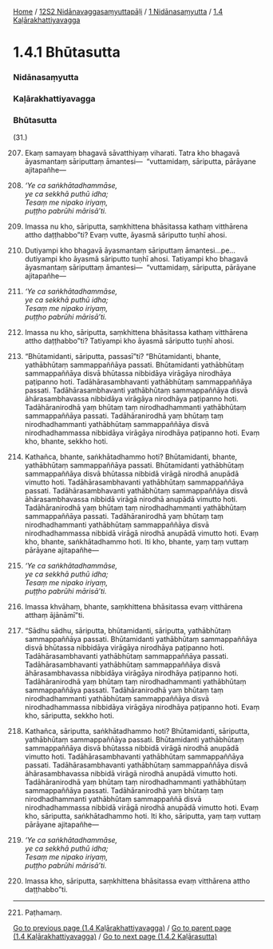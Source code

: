 
[Home](/) / [12S2 Nidānavaggasaṃyuttapāḷi](/tipitaka/12S2.md) / [1 Nidānasaṃyutta](/tipitaka/12S2/1.md) / [1.4 Kaḷārakhattiyavagga](/tipitaka/12S2/1/1.4.md)

# 1.4.1 Bhūtasutta

### Nidānasaṃyutta

### Kaḷārakhattiyavagga

### Bhūtasutta

(31.)

207. Ekaṃ samayaṃ bhagavā sāvatthiyaṃ viharati. Tatra kho bhagavā āyasmantaṃ sāriputtaṃ āmantesi—  “vuttamidaṃ, sāriputta, pārāyane ajitapañhe—

208. _‘Ye ca saṅkhātadhammāse,_  
_ye ca sekkhā puthū idha;_  
_Tesaṃ me nipako iriyaṃ,_  
_puṭṭho pabrūhi mārisā’ti._  


209. Imassa nu kho, sāriputta, saṃkhittena bhāsitassa kathaṃ vitthārena attho daṭṭhabbo”ti? Evaṃ vutte, āyasmā sāriputto tuṇhī ahosi.

210. Dutiyampi kho bhagavā āyasmantaṃ sāriputtaṃ āmantesi…pe…  dutiyampi kho āyasmā sāriputto tuṇhī ahosi. Tatiyampi kho bhagavā āyasmantaṃ sāriputtaṃ āmantesi—  “vuttamidaṃ, sāriputta, pārāyane ajitapañhe—

211. _‘Ye ca saṅkhātadhammāse,_  
_ye ca sekkhā puthū idha;_  
_Tesaṃ me nipako iriyaṃ,_  
_puṭṭho pabrūhi mārisā’ti._  


212. Imassa nu kho, sāriputta, saṃkhittena bhāsitassa kathaṃ vitthārena attho daṭṭhabbo”ti? Tatiyampi kho āyasmā sāriputto tuṇhī ahosi.

213. “Bhūtamidanti, sāriputta, passasī”ti? “Bhūtamidanti, bhante, yathābhūtaṃ sammappaññāya passati. Bhūtamidanti yathābhūtaṃ sammappaññāya disvā bhūtassa nibbidāya virāgāya nirodhāya paṭipanno hoti. Tadāhārasambhavanti yathābhūtaṃ sammappaññāya passati. Tadāhārasambhavanti yathābhūtaṃ sammappaññāya disvā āhārasambhavassa nibbidāya virāgāya nirodhāya paṭipanno hoti. Tadāhāranirodhā yaṃ bhūtaṃ taṃ nirodhadhammanti yathābhūtaṃ sammappaññāya passati. Tadāhāranirodhā yaṃ bhūtaṃ taṃ nirodhadhammanti yathābhūtaṃ sammappaññāya disvā nirodhadhammassa nibbidāya virāgāya nirodhāya paṭipanno hoti. Evaṃ kho, bhante, sekkho hoti.

214. Kathañca, bhante, saṅkhātadhammo hoti? Bhūtamidanti, bhante, yathābhūtaṃ sammappaññāya passati. Bhūtamidanti yathābhūtaṃ sammappaññāya disvā bhūtassa nibbidā virāgā nirodhā anupādā vimutto hoti. Tadāhārasambhavanti yathābhūtaṃ sammappaññāya passati. Tadāhārasambhavanti yathābhūtaṃ sammappaññāya disvā āhārasambhavassa nibbidā virāgā nirodhā anupādā vimutto hoti. Tadāhāranirodhā yaṃ bhūtaṃ taṃ nirodhadhammanti yathābhūtaṃ sammappaññāya passati. Tadāhāranirodhā yaṃ bhūtaṃ taṃ nirodhadhammanti yathābhūtaṃ sammappaññāya disvā nirodhadhammassa nibbidā virāgā nirodhā anupādā vimutto hoti. Evaṃ kho, bhante, saṅkhātadhammo hoti. Iti kho, bhante, yaṃ taṃ vuttaṃ pārāyane ajitapañhe—

215. _‘Ye ca saṅkhātadhammāse,_  
_ye ca sekkhā puthū idha;_  
_Tesaṃ me nipako iriyaṃ,_  
_puṭṭho pabrūhi mārisā’ti._  


216. Imassa khvāhaṃ, bhante, saṃkhittena bhāsitassa evaṃ vitthārena atthaṃ ājānāmī”ti.

217. “Sādhu sādhu, sāriputta, bhūtamidanti, sāriputta, yathābhūtaṃ sammappaññāya passati. Bhūtamidanti yathābhūtaṃ sammappaññāya disvā bhūtassa nibbidāya virāgāya nirodhāya paṭipanno hoti. Tadāhārasambhavanti yathābhūtaṃ sammappaññāya passati. Tadāhārasambhavanti yathābhūtaṃ sammappaññāya disvā āhārasambhavassa nibbidāya virāgāya nirodhāya paṭipanno hoti. Tadāhāranirodhā yaṃ bhūtaṃ taṃ nirodhadhammanti yathābhūtaṃ sammappaññāya passati. Tadāhāranirodhā yaṃ bhūtaṃ taṃ nirodhadhammanti yathābhūtaṃ sammappaññāya disvā nirodhadhammassa nibbidāya virāgāya nirodhāya paṭipanno hoti. Evaṃ kho, sāriputta, sekkho hoti.

218. Kathañca, sāriputta, saṅkhātadhammo hoti? Bhūtamidanti, sāriputta, yathābhūtaṃ sammappaññāya passati. Bhūtamidanti yathābhūtaṃ sammappaññāya disvā bhūtassa nibbidā virāgā nirodhā anupādā vimutto hoti. Tadāhārasambhavanti yathābhūtaṃ sammappaññāya passati. Tadāhārasambhavanti yathābhūtaṃ sammappaññāya disvā āhārasambhavassa nibbidā virāgā nirodhā anupādā vimutto hoti. Tadāhāranirodhā yaṃ bhūtaṃ taṃ nirodhadhammanti yathābhūtaṃ sammappaññāya passati. Tadāhāranirodhā yaṃ bhūtaṃ taṃ nirodhadhammanti yathābhūtaṃ sammappaññā disvā nirodhadhammassa nibbidā virāgā nirodhā anupādā vimutto hoti. Evaṃ kho, sāriputta, saṅkhātadhammo hoti. Iti kho, sāriputta, yaṃ taṃ vuttaṃ pārāyane ajitapañhe—

219. _‘Ye ca saṅkhātadhammāse,_  
_ye ca sekkhā puthū idha;_  
_Tesaṃ me nipako iriyaṃ,_  
_puṭṭho pabrūhi mārisā’ti._  


220. Imassa kho, sāriputta, saṃkhittena bhāsitassa evaṃ vitthārena attho daṭṭhabbo”ti.

---

221. Paṭhamaṃ.



[Go to previous page (1.4 Kaḷārakhattiyavagga)](/tipitaka/12S2/1/1.4.md) / [Go to parent page (1.4 Kaḷārakhattiyavagga)](/tipitaka/12S2/1/1.4.md) / [Go to next page (1.4.2 Kaḷārasutta)](/tipitaka/12S2/1/1.4/1.4.2.md)


